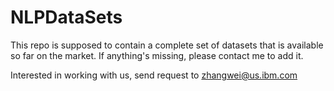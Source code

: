 # NLPDataSets

This repo is supposed to contain a complete set of datasets that is available so far on the market.
If anything's missing, please contact me to add it. 

Interested in working with us, send request to zhangwei@us.ibm.com

